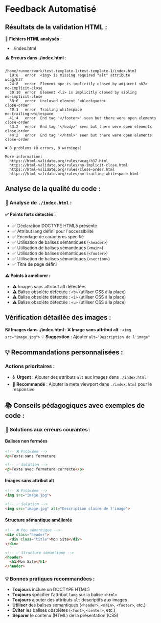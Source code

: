 # Feedback Automatisé

## Résultats de la validation HTML :

📁 **Fichiers HTML analysés** :
- ./index.html

⚠️ **Erreurs dans ./index.html** :
```

/home/runner/work/test-template-1/test-template-1/index.html
  19:8   error  <img> is missing required "alt" attribute              wcag/h37
  24:8   error  Element <p> is implicitly closed by adjacent <h2>      no-implicit-close
  30:10  error  Element <li> is implicitly closed by sibling           no-implicit-close
  38:6   error  Unclosed element '<blockquote>'                        close-order
  40:1   error  Trailing whitespace                                    no-trailing-whitespace
  41:4   error  End tag '</footer>' seen but there were open elements  close-order
  43:2   error  End tag '</body>' seen but there were open elements    close-order
  44:2   error  End tag '</html>' seen but there were open elements    close-order

✖ 8 problems (8 errors, 0 warnings)

More information:
  https://html-validate.org/rules/wcag/h37.html
  https://html-validate.org/rules/no-implicit-close.html
  https://html-validate.org/rules/close-order.html
  https://html-validate.org/rules/no-trailing-whitespace.html

```

## Analyse de la qualité du code :

### 📄 Analyse de `./index.html` :

#### ✅ **Points forts détectés** :
- ✅ Déclaration DOCTYPE HTML5 présente
- ✅ Attribut lang défini pour l'accessibilité
- ✅ Encodage de caractères spécifié
- ✅ Utilisation de balises sémantiques (`<header>`)
- ✅ Utilisation de balises sémantiques (`<main>`)
- ✅ Utilisation de balises sémantiques (`<footer>`)
- ✅ Utilisation de balises sémantiques (`<section>`)
- ✅ Titre de page défini

#### ⚠️ **Points à améliorer** :
- ⚠️ Images sans attribut alt détectées
- ⚠️ Balise obsolète détectée : `<b>` (utiliser CSS à la place)
- ⚠️ Balise obsolète détectée : `<i>` (utiliser CSS à la place)
- ⚠️ Balise obsolète détectée : `<u>` (utiliser CSS à la place)

## Vérification détaillée des images :

🖼️ **Images dans ./index.html** :
  ❌ **Image sans attribut alt** : `<img src="image.jpg">`
    💡 **Suggestion** : Ajouter `alt="Description de l'image"`


## 💡 Recommandations personnalisées :

### Actions prioritaires :
- ♿ **Urgent** : Ajouter des attributs `alt` aux images dans `./index.html`
- 📱 **Recommandé** : Ajouter la meta viewport dans `./index.html` pour le responsive

## 📚 Conseils pédagogiques avec exemples de code :

### 🔧 **Solutions aux erreurs courantes** :

#### Balises non fermées
```html
<!-- ❌ Problème -->
<p>Texte sans fermeture

<!-- ✅ Solution -->
<p>Texte avec fermeture correcte</p>
```

#### Images sans attribut alt
```html
<!-- ❌ Problème -->
<img src="image.jpg">

<!-- ✅ Solution -->
<img src="image.jpg" alt="Description claire de l'image">
```

#### Structure sémantique améliorée
```html
<!-- ❌ Peu sémantique -->
<div class="header">
  <div class="title">Mon Site</div>
</div>

<!-- ✅ Structure sémantique -->
<header>
  <h1>Mon Site</h1>
</header>
```

### 💡 **Bonnes pratiques recommandées** :

- **Toujours** inclure un DOCTYPE HTML5
- **Toujours** spécifier l'attribut `lang` sur la balise `<html>`
- **Toujours** ajouter des attributs `alt` descriptifs aux images
- **Utiliser** des balises sémantiques (`<header>`, `<main>`, `<footer>`, etc.)
- **Éviter** les balises obsolètes (`<font>`, `<center>`, etc.)
- **Séparer** le contenu (HTML) de la présentation (CSS)

